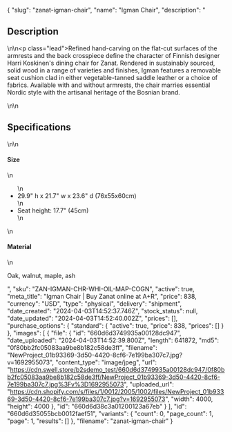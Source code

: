 {
  "slug": "zanat-igman-chair",
  "name": "Igman Chair",
  "description": "<h2>Description</h2>\n<!-- split -->\n<p class=\"lead\">Refined hand-carving on the flat-cut surfaces of the armrests and the back crosspiece define the character of Finnish designer Harri Koskinen's dining chair for Zanat. Rendered in sustainably sourced, solid wood in a range of varieties and finishes, Igman features a removable seat cushion clad in either vegetable-tanned saddle leather or a choice of fabrics. Available with and without armrests, the chair marries essential Nordic style with the artisanal heritage of the Bosnian brand.</p>\n<!-- split -->\n<h2>Specifications</h2>\n<!-- split -->\n<h4>Size</h4>\n<ul>\n<li>29.9\" h x 21.7\" w x 23.6\" d (76x55x60cm)</li>\n<li>Seat height: 17.7\" (45cm)</li>\n</ul>\n<h4>Material</h4>\n<p>Oak, walnut, maple, ash</p>",
  "sku": "ZAN-IGMAN-CHR-WHI-OIL-MAP-COGN",
  "active": true,
  "meta_title": "Igman Chair | Buy Zanat online at A+R",
  "price": 838,
  "currency": "USD",
  "type": "physical",
  "delivery": "shipment",
  "date_created": "2024-04-03T14:52:37.746Z",
  "stock_status": null,
  "date_updated": "2024-04-03T14:52:40.002Z",
  "prices": [],
  "purchase_options": {
    "standard": {
      "active": true,
      "price": 838,
      "prices": []
    }
  },
  "images": [
    {
      "file": {
        "id": "660d6d3749935a00128dc947",
        "date_uploaded": "2024-04-03T14:52:39.800Z",
        "length": 641872,
        "md5": "0f80bb2fc05083aa9be8b182c58de3ff",
        "filename": "NewProject_01b93369-3d50-4420-8cf6-7e199ba307c7.jpg?v=1692955073",
        "content_type": "image/jpeg",
        "url": "https://cdn.swell.store/b2sdemo_test/660d6d3749935a00128dc947/0f80bb2fc05083aa9be8b182c58de3ff/NewProject_01b93369-3d50-4420-8cf6-7e199ba307c7.jpg%3Fv%3D1692955073",
        "uploaded_url": "https://cdn.shopify.com/s/files/1/0012/2005/1002/files/NewProject_01b93369-3d50-4420-8cf6-7e199ba307c7.jpg?v=1692955073",
        "width": 4000,
        "height": 4000
      },
      "id": "660d6d38c3a01200123a67eb"
    }
  ],
  "id": "660d6d35055bcb0012faef51",
  "variants": {
    "count": 0,
    "page_count": 1,
    "page": 1,
    "results": []
  },
  "filename": "zanat-igman-chair"
}